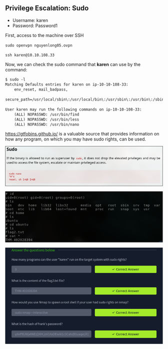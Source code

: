 ## Privilege Escalation: Sudo

- Username: karen
- Password: Password1

First, access to the machine over SSH

`sudo openvpn nguyenlong05.ovpn`

`ssh karen@10.10.108.33`

Now, we can check the sudo command that **karen** can use by the command:

```
$ sudo -l
Matching Defaults entries for karen on ip-10-10-108-33:
    env_reset, mail_badpass,
    secure_path=/usr/local/sbin\:/usr/local/bin\:/usr/sbin\:/usr/bin\:/sbin\:/bin\:/snap/bin

User karen may run the following commands on ip-10-10-108-33:
    (ALL) NOPASSWD: /usr/bin/find
    (ALL) NOPASSWD: /usr/bin/less
    (ALL) NOPASSWD: /usr/bin/nano
```
https://gtfobins.github.io/ is a valuable source that provides information on how any program, on which you may have sudo rights, can be used. 

![alt text](img/image-9.png)

![alt text](img/image-8.png)

![alt text](img/image-10.png)
